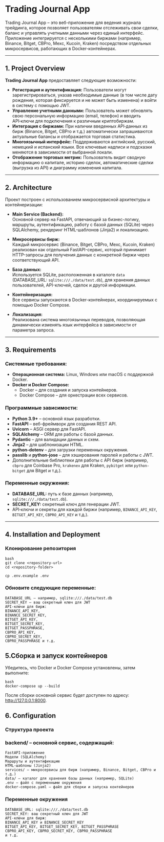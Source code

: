 # Trading Journal App

Trading Journal App – это веб-приложение для ведения журнала трейдинга, которое позволяет пользователям отслеживать свои сделки, баланс и управлять учетными данными через единый интерфейс. Приложение интегрируется с несколькими биржами (например, Binance, Bitget, CBPro, Mexc, Kucoin, Kraken) посредством отдельных микросервисов, работающих в Docker-контейнерах.

---

## 1. Project Overview

**Trading Journal App** предоставляет следующие возможности:
- **Регистрация и аутентификация:** Пользователи могут зарегистрироваться, указав необходимые данные (в том числе дату рождения, которая фиксируется и не может быть изменена) и войти в систему с помощью JWT.
- **Управление учетными данными:** Пользователь может обновлять свою персональную информацию (email, телефон) и вводить API‑ключи для подключения к различным криптобиржам.
- **Интеграция с биржами:** При наличии введенных API‑данных из бирж (Binance, Bitget, CBPro и т.д.) автоматически запрашиваются актуальные балансы и отображается торговая статистика.
- **Многоязычный интерфейс:** Поддерживаются английский, русский, немецкий и испанский языки. Все ключевые надписи и подсказки меняются в зависимости от выбранной локали.
- **Отображение торговых метрик:** Пользователь видит сводную информацию о капитале, историю сделок, автоматические сделки (выгрузка из API) и диаграмму изменения капитала.

---

## 2. Architecture

Проект построен с использованием микросервисной архитектуры и контейнеризации:

- **Main Service (Backend):**  
  Основной сервер на FastAPI, отвечающий за бизнес-логику, маршруты, аутентификацию, работу с базой данных (SQLite) через SQLAlchemy, рендеринг HTML-шаблонов (Jinja2) и локализацию.

- **Микросервисы бирж:**  
  Каждый микросервис (Binance, Bitget, CBPro, Mexc, Kucoin, Kraken) реализован как отдельный FastAPI-сервис, который принимает HTTP-запросы для получения данных с конкретной биржи через соответствующий API.

- **База данных:**  
  Используется SQLite, расположенная в каталоге `data` (DATABASE_URL: `sqlite:///./data/test.db`), для хранения данных пользователей, API-ключей, сделок и другой информации.

- **Контейнеризация:**  
  Все сервисы запускаются в Docker-контейнерах, координируемых с помощью Docker Compose.

- **Локализация:**  
  Реализована система многоязычных переводов, позволяющая динамически изменять язык интерфейса в зависимости от параметра запроса.

---

## 3. Requirements

### Системные требования:
- **Операционная система:** Linux, Windows или macOS с поддержкой Docker.
- **Docker и Docker Compose:**  
  - Docker – для создания и запуска контейнеров.
  - Docker Compose – для оркестрации всех сервисов.

### Программные зависимости:
- **Python 3.9+** – основной язык разработки.
- **FastAPI** – веб-фреймворк для создания REST API.
- **Uvicorn** – ASGI сервер для FastAPI.
- **SQLAlchemy** – ORM для работы с базой данных.
- **Pydantic** – для валидации данных и схем.
- **Jinja2** – для шаблонизации HTML.
- **python-dotenv** – для загрузки переменных окружения.
- **passlib** и **python-jose** – для хэширования паролей и работы с JWT.
- Дополнительные библиотеки для работы с API бирж (например, `cbpro` для Coinbase Pro, `krakenex` для Kraken, `pybitget` или `python-bitget` для Bitget и т.д.).

### Переменные окружения:
- **DATABASE_URL:** путь к базе данных (например, `sqlite:///./data/test.db`).
- **SECRET_KEY:** секретный ключ для генерации JWT.
- API‑ключи и секреты для каждой биржи (например, `BINANCE_API_KEY`, `BITGET_API_KEY`, `CBPRO_API_KEY` и т.д.).

---

## 4. Installation and Deployment

### Клонирование репозитория
```
bash
git clone <repository-url>
cd <repository-folder>

cp .env.example .env
```
### Обновите следующие переменные:

```
DATABASE_URL – например, sqlite:///./data/test.db 
SECRET_KEY – ваш секретный ключ для JWT
API‑ключи для бирж: 
BINANCE_API_KEY, 
BINANCE_SECRET_KEY, 
BITGET_API_KEY, 
BITGET_SECRET_KEY, 
BITGET_PASSPHRASE, 
CBPRO_API_KEY, 
CBPRO_SECRET_KEY, 
CBPRO_PASSPHRASE и т.д. 
```
## 5.Сборка и запуск контейнеров
Убедитесь, что Docker и Docker Compose установлены, затем выполните:
```
bash
docker-compose up --build
```
После сборки основной сервис будет доступен по адресу: http://127.0.0.1:8000.

## 6. Configuration
### Структура проекта

### backend/ – основной сервис, содержащий:
```
FastAPI-приложение
Модели (SQLAlchemy)
Маршруты и аутентификацию
HTML-шаблоны (Jinja2)
services/ – микросервисы для бирж (например, Binance, Bitget, CBPro и т.д.)
data/ – каталог для хранения базы данных (например, SQLite)
.env – файл с переменными окружения
docker-compose.yaml – файл для сборки и запуска контейнеров
```
### Переменные окружения
```
DATABASE_URL: sqlite:///./data/test.db
SECRET_KEY: ваш секретный ключ для JWT
API‑ключи для бирж:
BINANCE_API_KEY и BINANCE_SECRET_KEY
BITGET_API_KEY, BITGET_SECRET_KEY, BITGET_PASSPHRASE
CBPRO_API_KEY, CBPRO_SECRET_KEY, CBPRO_PASSPHRASE
и т.д.
```
